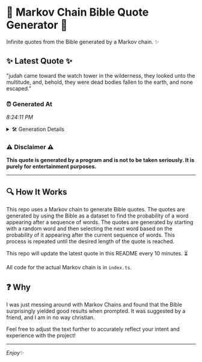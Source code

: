 # 📖 Markov Chain Bible Quote Generator 📖

Infinite quotes from the Bible generated by a Markov chain. ✨

## ✨ Latest Quote ✨
"judah came toward the watch tower in the wilderness, they looked unto the multitude, and, behold, they were dead bodies fallen to the earth, and none escaped."

### ⏰ Generated At
*8:24:11 PM*

<details>
    <summary>🛠️ Generation Details</summary>
    <p>
        <strong>🌱 Seed:</strong> judah<br>
        <strong>🔄 Iterations:</strong> 26<br>
        <strong>📜 Context History:</strong><br>[ judah ]: came<br>[ judah, came ]: toward<br>[ judah, came, toward ]: the<br>[ judah, came, toward, the ]: watch<br>[ judah, came, toward, the, watch ]: tower<br>[ judah, came, toward, the, watch, tower ]: in<br>[ came, toward, the, watch, tower, in ]: the<br>[ toward, the, watch, tower, in, the ]: wilderness,<br>[ the, watch, tower, in, the, wilderness, ]: they<br>[ watch, tower, in, the, wilderness,, they ]: looked<br>[ tower, in, the, wilderness,, they, looked ]: unto<br>[ in, the, wilderness,, they, looked, unto ]: the<br>[ the, wilderness,, they, looked, unto, the ]: multitude,<br>[ wilderness,, they, looked, unto, the, multitude, ]: and,<br>[ they, looked, unto, the, multitude,, and, ]: behold,<br>[ looked, unto, the, multitude,, and,, behold, ]: they<br>[ unto, the, multitude,, and,, behold,, they ]: were<br>[ the, multitude,, and,, behold,, they, were ]: dead<br>[ multitude,, and,, behold,, they, were, dead ]: bodies<br>[ and,, behold,, they, were, dead, bodies ]: fallen<br>[ behold,, they, were, dead, bodies, fallen ]: to<br>[ they, were, dead, bodies, fallen, to ]: the<br>[ were, dead, bodies, fallen, to, the ]: earth,<br>[ dead, bodies, fallen, to, the, earth, ]: and<br>[ bodies, fallen, to, the, earth,, and ]: none<br>[ fallen, to, the, earth,, and, none ]: escaped.<br>
    </p>
</details>

### ⚠️ Disclaimer ⚠️
**This quote is generated by a program and is not to be taken seriously. It is purely for entertainment purposes.**

---

## 🔍 How It Works

This repo uses a Markov chain to generate Bible quotes. The quotes are generated by using the Bible as a dataset to find the probability of a word appearing after a sequence of words. The quotes are generated by starting with a random word and then selecting the next word based on the probability of it appearing after the current sequence of words. This process is repeated until the desired length of the quote is reached.

This repo will update the latest quote in this README every 10 minutes. ⏳

All code for the actual Markov chain is in `index.ts`.

## ❓ Why

I was just messing around with Markov Chains and found that the Bible surprisingly yielded good results when prompted. 
It was suggested by a friend, and I am in no way christian.

Feel free to adjust the text further to accurately reflect your intent and experience with the project!

---

*Enjoy*✨
